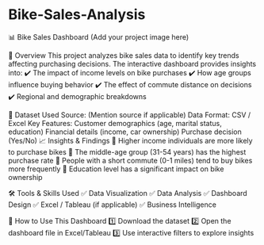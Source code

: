 # Bike-Sales-Analysis
📊 Bike Sales Dashboard
(Add your project image here)

📌 Overview
This project analyzes bike sales data to identify key trends affecting purchasing decisions. The interactive dashboard provides insights into:
✔️ The impact of income levels on bike purchases
✔️ How age groups influence buying behavior
✔️ The effect of commute distance on decisions
✔️ Regional and demographic breakdowns

📂 Dataset Used
Source: (Mention source if applicable)
Data Format: CSV / Excel
Key Features:
Customer demographics (age, marital status, education)
Financial details (income, car ownership)
Purchase decision (Yes/No)
📈 Insights & Findings
🔹 Higher income individuals are more likely to purchase bikes
🔹 The middle-age group (31-54 years) has the highest purchase rate
🔹 People with a short commute (0-1 miles) tend to buy bikes more frequently
🔹 Education level has a significant impact on bike ownership

🛠️ Tools & Skills Used
✅ Data Visualization
✅ Data Analysis
✅ Dashboard Design
✅ Excel / Tableau (if applicable)
✅ Business Intelligence

📌 How to Use This Dashboard
1️⃣ Download the dataset
2️⃣ Open the dashboard file in Excel/Tableau
3️⃣ Use interactive filters to explore insights

